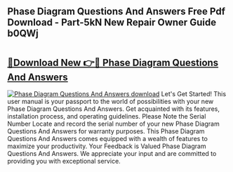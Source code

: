 ## Phase Diagram Questions And Answers Free Pdf Download - Part-5kN New Repair Owner Guide b0QWj

# <h2><a href="http://dfmzd16.blite.top/?on=Phase+Diagram+Questions+And+Answers">🔗Download New 👉🔴 Phase Diagram Questions And Answers</a></h2>

[![Phase Diagram Questions And Answers download](https://i.imgur.com/lujVjoI.png)](http://dfmzd16.blite.top/?on=Phase+Diagram+Questions+And+Answers)
Let's Get Started! This user manual is your passport to the world of possibilities with your new Phase Diagram Questions And Answers. Get acquainted with its features, installation process, and operating guidelines. Please Note the Serial Number Locate and record the serial number of your new Phase Diagram Questions And Answers for warranty purposes. This Phase Diagram Questions And Answers comes equipped with a wealth of features to maximize your productivity. Your Feedback is Valued Phase Diagram Questions And Answers. We appreciate your input and are committed to providing you with exceptional service.
